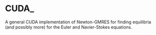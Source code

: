 # CUDA_
A general CUDA implementation of Newton-GMRES for finding equilibria (and possibly more) for the Euler and Navier-Stokes equations.
